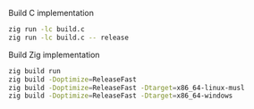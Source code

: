 Build C implementation

```sh
zig run -lc build.c
zig run -lc build.c -- release
```

Build Zig implementation

```sh
zig build run
zig build -Doptimize=ReleaseFast
zig build -Doptimize=ReleaseFast -Dtarget=x86_64-linux-musl
zig build -Doptimize=ReleaseFast -Dtarget=x86_64-windows
```
